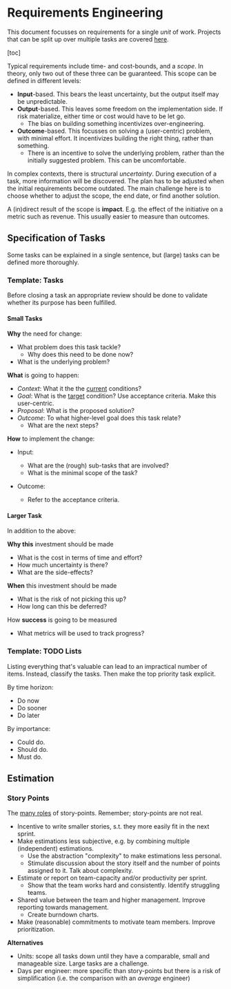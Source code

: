 # Requirements Engineering

This document focusses on requirements for a single *unit* of work. Projects that can be split up over multiple tasks are covered [here](product-management.md).

[toc]

Typical requirements include time- and cost-bounds, and a *scope*. In theory, only two out of these three can be guaranteed. This scope can be defined in different levels:

- **Input**-based. This bears the least uncertainty, but the output itself may be unpredictable.
- **Output**-based. This leaves some freedom on the implementation side.  If risk materialize, either time or cost would have to be let go.
    - The bias on building something incentivizes over-engineering.
- **Outcome**-based. This focusses on solving a (user-centric) problem, with minimal effort. It incentivizes building the right thing, rather than something.
    - There is an incentive to solve the underlying problem, rather than the initially suggested problem. This can be uncomfortable.

In complex contexts, there is structural *uncertainty*. During execution of a task, more information will be discovered. The plan has to be adjusted when the initial requirements become outdated. The main challenge here is to choose whether to adjust the scope, the end date, or find another solution.

A (in)direct result of the scope is **impact**. E.g. the effect of the initiative on a metric such as revenue. This usually  easier to measure than outcomes.



## Specification of Tasks

Some tasks can be explained in a single sentence, but (large) tasks can be defined more thoroughly.

### Template: Tasks

Before closing a task an appropriate review should be done to validate whether its purpose has been fulfilled.

#### Small Tasks

**Why** the need for change:

- What problem does this task tackle?
    - Why does this need to be done now?
- What is the underlying problem?

**What** is going to happen:

- *Context*: What it the the <u>current</u> conditions?
- *Goal*:  What is the <u>target</u> condition? Use acceptance criteria. Make this user-centric.
- *Proposal*: What is the proposed solution?
- *Outcome*: To what higher-level goal does this task relate?
    - What are the next steps?

**How** to implement the change:

- Input:
    - What are the (rough) sub-tasks that are involved?
    - What is the minimal scope of the task?

- Outcome:
    - Refer to the acceptance criteria.




#### Larger Task

In addition to the above:

**Why this** investment should be made

- What is the cost in terms of time and effort?
- How much uncertainty is there?
- What are the side-effects?

**When** this investment should be made

- What is the risk of not picking this up?
- How long can this be deferred?

How **success** is going to be measured

- What metrics will be used to track progress?



### Template: TODO Lists

Listing everything that's valuable can lead to an impractical number of items. Instead, classify the tasks. Then make the top priority task explicit.

By time horizon:

- Do now
- Do sooner
- Do later

By importance:

- Could do.
- Should do.
- Must do.





## Estimation



### Story Points

The [many roles](https://twitter.com/johncutlefish/status/1425849975108358147/photo/1) of story-points. Remember; story-points are not real.

- Incentive to write smaller stories, s.t. they more easily fit in the next sprint.
- Make estimations less subjective, e.g. by combining multiple (independent) estimations.
    - Use the abstraction "complexity" to make estimations less personal.
    - Stimulate discussion about the story itself and the number of points assigned to it. Talk about complexity.
- Estimate or report on team-capacity and/or productivity per sprint.
    - Show that the team works hard and consistently. Identify struggling teams.
- Shared value between the team and higher management. Improve reporting towards management.
    - Create burndown charts.
- Make (reasonable) commitments to motivate team members. Improve prioritization.



**Alternatives**

- Units: scope all tasks down until they have a comparable, small and manageable size. Large tasks are a challenge.
- Days per engineer: more specific than story-points but there is a risk of simplification (i.e. the comparison with an *average* engineer)
